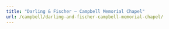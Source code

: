 ```yaml
---
title: "Darling & Fischer – Campbell Memorial Chapel"
url: /campbell/darling-and-fischer-campbell-memorial-chapel/
---
```

